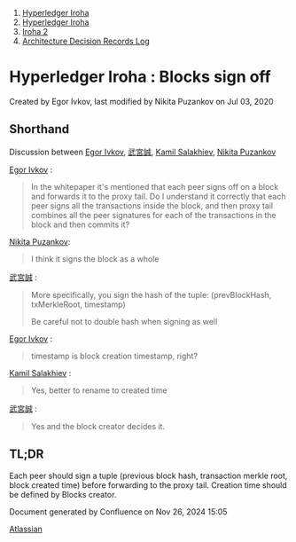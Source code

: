 1. [Hyperledger Iroha](index.html)
2. [Hyperledger Iroha](Hyperledger-Iroha_20873224.html)
3. [Iroha 2](Iroha-2_21012047.html)
4. [Architecture Decision Records Log](Architecture-Decision-Records-Log_21016003.html)

# Hyperledger Iroha : Blocks sign off

Created by Egor Ivkov, last modified by Nikita Puzankov on Jul 03, 2020

## Shorthand

Discussion between [Egor Ivkov](https://lf-hyperledger.atlassian.net/wiki/people/5dd9631c1cf3c20ef5ff9f0f?ref=confluence), [武宮誠](https://lf-hyperledger.atlassian.net/wiki/people/557058:12c320e6-5d17-404f-b20e-bfa5721ae960?ref=confluence), [Kamil Salakhiev](https://lf-hyperledger.atlassian.net/wiki/people/557058:07723e0b-a027-4cc4-ad6d-324e41cccb4d?ref=confluence), [Nikita Puzankov](https://lf-hyperledger.atlassian.net/wiki/people/5df113768998970e5b434e0a?ref=confluence)

[Egor Ivkov](https://lf-hyperledger.atlassian.net/wiki/people/5dd9631c1cf3c20ef5ff9f0f?ref=confluence) :

> In the whitepaper it's mentioned that each peer signs off on a block and forwards it to the proxy tail. Do I understand it correctly that each peer signs all the transactions inside the block, and then proxy tail combines all the peer signatures for each of the transactions in the block and then commits it?

[Nikita Puzankov](https://lf-hyperledger.atlassian.net/wiki/people/5df113768998970e5b434e0a?ref=confluence):

> I think it signs the block as a whole

[武宮誠](https://lf-hyperledger.atlassian.net/wiki/people/557058:12c320e6-5d17-404f-b20e-bfa5721ae960?ref=confluence) :

> More specifically, you sign the hash of the tuple: (prevBlockHash, txMerkleRoot, timestamp)
> 
> Be careful not to double hash when signing as well

[Egor Ivkov](https://lf-hyperledger.atlassian.net/wiki/people/5dd9631c1cf3c20ef5ff9f0f?ref=confluence) :

> timestamp is block creation timestamp, right?

[Kamil Salakhiev](https://lf-hyperledger.atlassian.net/wiki/people/557058:07723e0b-a027-4cc4-ad6d-324e41cccb4d?ref=confluence) :

> Yes, better to rename to created time

[武宮誠](https://lf-hyperledger.atlassian.net/wiki/people/557058:12c320e6-5d17-404f-b20e-bfa5721ae960?ref=confluence) :

> Yes and the block creator decides it.

## TL;DR

Each peer should sign a tuple (previous block hash, transaction merkle root, block created time) before forwarding to the proxy tail. Creation time should be defined by Blocks creator.

Document generated by Confluence on Nov 26, 2024 15:05

[Atlassian](http://www.atlassian.com/)
